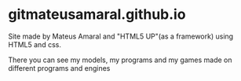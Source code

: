 # gitmateusamaral.github.io

Site made by Mateus Amaral and "HTML5 UP"(as a framework) using HTML5 and css.

There you can see my models, my programs and my games made on different programs and engines

